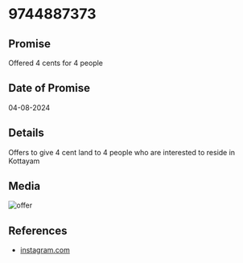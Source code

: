 # 9744887373

## Promise

Offered 4 cents for 4 people

## Date of Promise

04-08-2024

## Details

Offers to give 4 cent land to 4 people who are interested to reside in Kottayam

## Media

![offer](https://web.archive.org/web/20240810053608if_/https://i.pinimg.com/736x/9a/73/29/9a73297065ec358afdb992c42aa60fe2.jpg)

## References

- [instagram.com](https://www.instagram.com/p/C-PR5o0IwZ_/)
